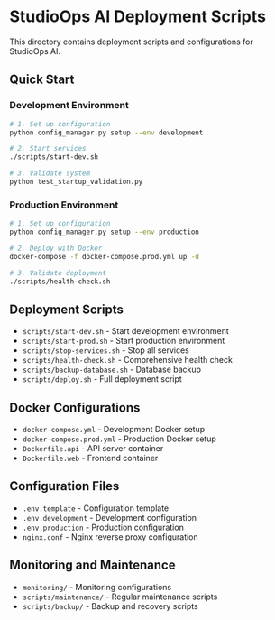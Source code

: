 # StudioOps AI Deployment Scripts

This directory contains deployment scripts and configurations for StudioOps AI.

## Quick Start

### Development Environment

```bash
# 1. Set up configuration
python config_manager.py setup --env development

# 2. Start services
./scripts/start-dev.sh

# 3. Validate system
python test_startup_validation.py
```

### Production Environment

```bash
# 1. Set up configuration
python config_manager.py setup --env production

# 2. Deploy with Docker
docker-compose -f docker-compose.prod.yml up -d

# 3. Validate deployment
./scripts/health-check.sh
```

## Deployment Scripts

- `scripts/start-dev.sh` - Start development environment
- `scripts/start-prod.sh` - Start production environment  
- `scripts/stop-services.sh` - Stop all services
- `scripts/health-check.sh` - Comprehensive health check
- `scripts/backup-database.sh` - Database backup
- `scripts/deploy.sh` - Full deployment script

## Docker Configurations

- `docker-compose.yml` - Development Docker setup
- `docker-compose.prod.yml` - Production Docker setup
- `Dockerfile.api` - API server container
- `Dockerfile.web` - Frontend container

## Configuration Files

- `.env.template` - Configuration template
- `.env.development` - Development configuration
- `.env.production` - Production configuration
- `nginx.conf` - Nginx reverse proxy configuration

## Monitoring and Maintenance

- `monitoring/` - Monitoring configurations
- `scripts/maintenance/` - Regular maintenance scripts
- `scripts/backup/` - Backup and recovery scripts